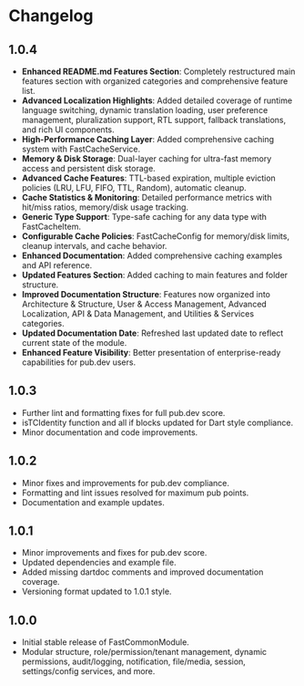 # Changelog

## 1.0.4
- **Enhanced README.md Features Section**: Completely restructured main features section with organized categories and comprehensive feature list.
- **Advanced Localization Highlights**: Added detailed coverage of runtime language switching, dynamic translation loading, user preference management, pluralization support, RTL support, fallback translations, and rich UI components.
- **High-Performance Caching Layer**: Added comprehensive caching system with FastCacheService.
- **Memory & Disk Storage**: Dual-layer caching for ultra-fast memory access and persistent disk storage.
- **Advanced Cache Features**: TTL-based expiration, multiple eviction policies (LRU, LFU, FIFO, TTL, Random), automatic cleanup.
- **Cache Statistics & Monitoring**: Detailed performance metrics with hit/miss ratios, memory/disk usage tracking.
- **Generic Type Support**: Type-safe caching for any data type with FastCacheItem<T>.
- **Configurable Cache Policies**: FastCacheConfig for memory/disk limits, cleanup intervals, and cache behavior.
- **Enhanced Documentation**: Added comprehensive caching examples and API reference.
- **Updated Features Section**: Added caching to main features and folder structure.
- **Improved Documentation Structure**: Features now organized into Architecture & Structure, User & Access Management, Advanced Localization, API & Data Management, and Utilities & Services categories.
- **Updated Documentation Date**: Refreshed last updated date to reflect current state of the module.
- **Enhanced Feature Visibility**: Better presentation of enterprise-ready capabilities for pub.dev users.

## 1.0.3
- Further lint and formatting fixes for full pub.dev score.
- isTCIdentity function and all if blocks updated for Dart style compliance.
- Minor documentation and code improvements.

## 1.0.2
- Minor fixes and improvements for pub.dev compliance.
- Formatting and lint issues resolved for maximum pub points.
- Documentation and example updates.

## 1.0.1
- Minor improvements and fixes for pub.dev score.
- Updated dependencies and example file.
- Added missing dartdoc comments and improved documentation coverage.
- Versioning format updated to 1.0.1 style.

## 1.0.0
- Initial stable release of FastCommonModule.
- Modular structure, role/permission/tenant management, dynamic permissions, audit/logging, notification, file/media, session, settings/config services, and more.
